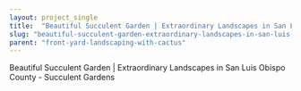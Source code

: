 ```yaml
---
layout: project_single
title:  "Beautiful Succulent Garden | Extraordinary Landscapes in San Luis Obispo County - Succulent Gardens"
slug: "beautiful-succulent-garden-extraordinary-landscapes-in-san-luis-obispo-county-succulent-gardens"
parent: "front-yard-landscaping-with-cactus"
---
```

Beautiful Succulent Garden | Extraordinary Landscapes in San Luis Obispo County - Succulent Gardens